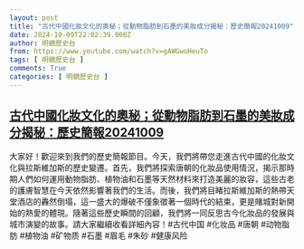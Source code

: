 ```yaml
---
layout: post
title: "古代中國化妝文化的奧秘；從動物脂肪到石墨的美妝成分揭秘：歷史簡報20241009"
date: 2024-10-09T22:02:39.000Z
author: 明鏡歷史台
from: https://www.youtube.com/watch?v=gAWGwoHeuTo
tags: [ 明鏡歷史台 ]
comments: True
categories: [ 明鏡歷史台 ]
---
```

<!--1728511359000-->
[古代中國化妝文化的奧秘；從動物脂肪到石墨的美妝成分揭秘：歷史簡報20241009](https://www.youtube.com/watch?v=gAWGwoHeuTo)
------

<div>
大家好！歡迎來到我們的歷史簡報節目。今天，我們將帶您走進古代中國的化妝文化與拉斯維加斯的歷史變遷。首先，我們將探索唐朝的化妝品使用情況，揭示那時期人們如何運用動物脂肪、植物油和石墨等天然材料來打造美麗的妝容，這些古老的護膚智慧在今天依然影響著我們的生活。而後，我們將目睹拉斯維加斯的熱帶天堂酒店的轟然倒塌，這一盛大的爆破不僅象徵著一個時代的結束，更是賭城對新開始的熱愛的體現。隨著這些歷史瞬間的回顧，我們將一同反思古今化妝品的發展與城市演變的故事。請大家繼續收看詳細內容！#古代中国 #化妆品 #唐朝 #动物脂肪 #植物油 #矿物质 #石墨 #眉毛 #朱砂 #健康风险
</div>
